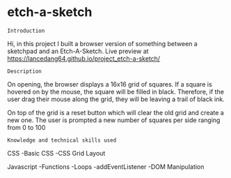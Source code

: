 # etch-a-sketch

    Introduction
Hi, in this project I built a browser version of something between a sketchpad and an Etch-A-Sketch.
Live preview at https://lancedang64.github.io/project_etch-a-sketch/

    Description
On opening, the browser displays a 16x16 grid of squares.
If a square is hovered on by the mouse, the square will be filled in black.
Therefore, if the user drag their mouse along the grid, they will be leaving a trail of black ink.

On top of the grid is a reset button which will clear the old grid and create a new one.
The user is prompted a new number of squares per side ranging from 0 to 100

    Knowledge and technical skills used
CSS
-Basic CSS
-CSS Grid Layout

Javascript
-Functions
-Loops
-addEventListener
-DOM Manipulation
